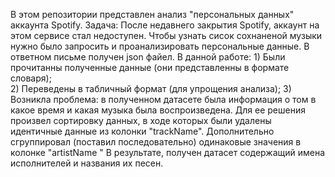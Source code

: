 В этом репозитории представлен анализ "персональных данных" аккаунта Spotify.
    Задача: 
    После недавнего закрытия Spotify, аккаунт на этом сервисе стал недоступен. Чтобы узнать сисок сохнаненой музыки нужно было запросить и проанализировать     персональные данные. В ответном письме получен json файел. 
    В данной работе:
        1) Были прочитанны полученные данные (они представленны в формате словаря);    
        2) Переведены в табличный формат (для упрощения анализа);
        3) Возникла проблема: в полученном датасете была информация о том в какое время и какая музыка была воспроизведена. Для ее решения произвел                    сортировку данных, в ходе которых были удалены идентичные данные из колонки "trackName". Дополнительно сгруппировал (поставил последовательно)              одинаковые значения в колонке "artistName	"
    В результате, получен датасет содержащий имена исполнителей и названия их песен.
